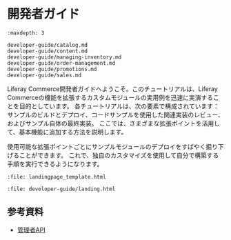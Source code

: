 # 開発者ガイド

```{toctree}
:maxdepth: 3

developer-guide/catalog.md
developer-guide/content.md
developer-guide/managing-inventory.md
developer-guide/order-management.md
developer-guide/promotions.md
developer-guide/sales.md
```

Liferay Commerce開発者ガイドへようこそ。このチュートリアルは、Liferay Commerceの機能を拡張するカスタムモジュールの実用例を迅速に実演することを目的としています。 各チュートリアルは、次の要素で構成されています：サンプルのビルドとデプロイ、コードサンプルを使用した関連実装のレビュー、およびサンプル自体の最終実装。 ここでは、さまざまな拡張ポイントを活用して、基本機能に追加する方法を説明します。

使用可能な拡張ポイントごとにサンプルモジュールのデプロイをすばやく掘り下げることができます。 これで、独自のカスタマイズを使用して自分で構築する手順を実行できるようになります。

```{raw} html
:file: landingpage_template.html
```

```{raw} html
:file: developer-guide/landing.html
```

## 参考資料

* [管理者API](https://app.swaggerhub.com/search?owner=liferayinc&query=%20commerce)